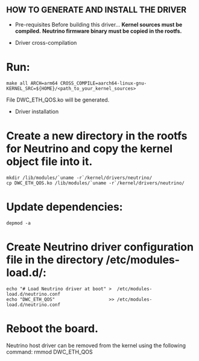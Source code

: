 HOW TO GENERATE AND INSTALL THE DRIVER
--------------------------------------

+ Pre-requisites
Before building this driver...
**Kernel sources must be compiled.**
**Neutrino firmware binary must be copied in the rootfs.**

+ Driver cross-compilation
# Run:
	make all ARCH=arm64 CROSS_COMPILE=aarch64-linux-gnu- KERNEL_SRC=${HOME}/<path_to_your_kernel_sources>
  File DWC_ETH_QOS.ko will be generated.

+ Driver installation
# Create a new directory in the rootfs for Neutrino and copy the kernel object file into it.
	mkdir /lib/modules/`uname -r`/kernel/drivers/neutrino/
	cp DWC_ETH_QOS.ko /lib/modules/`uname -r`/kernel/drivers/neutrino/
# Update dependencies:
	depmod -a
# Create Neutrino driver configuration file in the directory /etc/modules-load.d/:
	echo "# Load Neutrino driver at boot" >  /etc/modules-load.d/neutrino.conf
	echo "DWC_ETH_QOS"                    >> /etc/modules-load.d/neutrino.conf
# Reboot the board.

Neutrino host driver can be removed from the kernel using the following command:
	rmmod DWC_ETH_QOS

